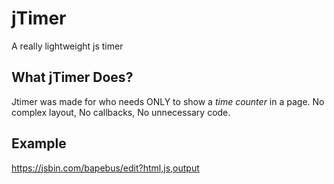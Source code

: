 # jTimer
A really lightweight js timer

## What jTimer Does?
Jtimer was made for who needs ONLY to show a *time counter* in a page. No complex layout, No callbacks, No unnecessary code.

## Example
https://jsbin.com/bapebus/edit?html,js,output


